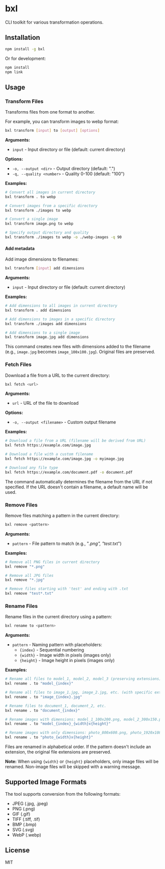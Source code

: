 # bxl

CLI toolkit for various transformation operations.

## Installation

```bash
npm install -g bxl
```

Or for development:

```bash
npm install
npm link
```

## Usage

### Transform Files

Transforms files from one format to another.

For example, you can transform images to webp format:

```bash
bxl transform [input] to [output] [options]
```

**Arguments:**

- `input` - Input directory or file (default: current directory)

**Options:**

- `-o, --output <dir>` - Output directory (default: ".")
- `-q, --quality <number>` - Quality 0-100 (default: "100")

**Examples:**

```bash
# Convert all images in current directory
bxl transform . to webp

# Convert images from a specific directory
bxl transform ./images to webp

# Convert a single image
bxl transform image.png to webp

# Specify output directory and quality
bxl transform ./images to webp -o ./webp-images -q 90
```

#### Add metadata

Add image dimensions to filenames:

```bash
bxl transform [input] add dimensions
```

**Arguments:**

- `input` - Input directory or file (default: current directory)

**Examples:**

```bash
# Add dimensions to all images in current directory
bxl transform . add dimensions

# Add dimensions to images in a specific directory
bxl transform ./images add dimensions

# Add dimensions to a single image
bxl transform image.jpg add dimensions
```

This command creates new files with dimensions added to the filename (e.g., `image.jpg` becomes `image_100x100.jpg`). Original files are preserved.

### Fetch Files

Download a file from a URL to the current directory:

```bash
bxl fetch <url>
```

**Arguments:**

- `url` - URL of the file to download

**Options:**

- `-o, --output <filename>` - Custom output filename

**Examples:**

```bash
# Download a file from a URL (filename will be derived from URL)
bxl fetch https://example.com/image.jpg

# Download a file with a custom filename
bxl fetch https://example.com/image.jpg -o myimage.jpg

# Download any file type
bxl fetch https://example.com/document.pdf -o document.pdf
```

The command automatically determines the filename from the URL if not specified. If the URL doesn't contain a filename, a default name will be used.

### Remove Files

Remove files matching a pattern in the current directory:

```bash
bxl remove <pattern>
```

**Arguments:**

- `pattern` - File pattern to match (e.g., "_.png", "test_.txt")

**Examples:**

```bash
# Remove all PNG files in current directory
bxl remove "*.png"

# Remove all JPG files
bxl remove "*.jpg"

# Remove files starting with 'test' and ending with .txt
bxl remove "test*.txt"
```

### Rename Files

Rename files in the current directory using a pattern:

```bash
bxl rename to <pattern>
```

**Arguments:**

- `pattern` - Naming pattern with placeholders:
  - `{index}` - Sequential numbering
  - `{width}` - Image width in pixels (images only)
  - `{height}` - Image height in pixels (images only)

**Examples:**

```bash
# Rename all files to model_1, model_2, model_3 (preserving extensions)
bxl rename . to "model_{index}"

# Rename all files to image_1.jpg, image_2.jpg, etc. (with specific extension)
bxl rename . to "image_{index}.jpg"

# Rename files to document_1, document_2, etc.
bxl rename . to "document_{index}"

# Rename images with dimensions: model_1_100x200.png, model_2_300x150.png, etc.
bxl rename . to "model_{index}_{width}x{height}"

# Rename images with only dimensions: photo_800x600.png, photo_1920x1080.jpg, etc.
bxl rename . to "photo_{width}x{height}"
```

Files are renamed in alphabetical order. If the pattern doesn't include an extension, the original file extensions are preserved.

**Note:** When using `{width}` or `{height}` placeholders, only image files will be renamed. Non-image files will be skipped with a warning message.

## Supported Image Formats

The tool supports conversion from the following formats:

- JPEG (.jpg, .jpeg)
- PNG (.png)
- GIF (.gif)
- TIFF (.tiff, .tif)
- BMP (.bmp)
- SVG (.svg)
- WebP (.webp)

## License

MIT
